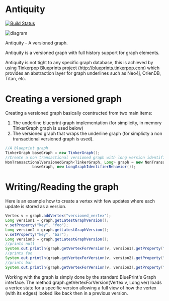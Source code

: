 Antiquity
=========
[![Build Status](https://travis-ci.org/asaf/antiquity.png?branch=master)](https://travis-ci.org/asaf/antiquity)

![diagram](http://dl.dropbox.com/u/21514850/antiquity/Antiquity-vertices-in-1-diagram.png)

Antiquity - A versioned graph.

Antiquity is a versioned graph with full history support for graph elements.

Antiquity is not tight to any specific graph database, this is achieved by using 
Tinkerpop Blueprints project (http://blueprints.tinkerpop.com) which provides an abstraction layer for graph underlines 
such as Neo4j, OrienDB, Titan, etc.

Creating a versioned graph
==========================

Creating a versioned graph basically cosntructed from two main items:

1. The underline blueprint graph implementation (for simplicity, in memory TinkerGraph graph is used below)
1. The versioned graph that wraps the underline graph (for simplicty a non transactional versioned graph is used).

```java
//A blueprint graph
TinkerGraph baseGraph = new TinkerGraph();
//Create a non transactional versioned graph with long version identifier
NonTransactionalVersionedGraph<TinkerGraph, Long> graph = new NonTransactionalVersionedGraph<TinkerGraph, Long>(
  			baseGraph, new LongGraphIdentifierBehavior());
```

Writing/Reading the graph
=========================

Here is an example how to create a vertex with few updates where each update is stored as a version.

```java
Vertex v = graph.addVertex("versioned_vertex");
Long version1 = graph.getLatestGraphVersion();
v.setProperty("key", "foo");
Long version2 = graph.getLatestGraphVersion();
v.setProperty("key", "bar");
Long version3 = graph.getLatestGraphVersion();
//prints null
System.out.println(graph.getVertexForVersion(v, version1).getProperty("key"));
//prints foo
System.out.println(graph.getVertexForVersion(v, version2).getProperty("key"));
//prints bar
System.out.println(graph.getVertexForVersion(v, version3).getProperty("key"));
```

Working with the graph is simply done by the standard BluePrint's Graph interface.
The method graph.getVertexForVersion(Vertex v, Long ver) loads a vertex state for a specific version allowing
a full view of how the vertex (with its edges) looked like back then in a previous version.
